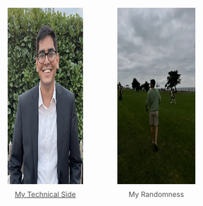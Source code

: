 <style>
        .container {
            display: flex;
            justify-content: center;
            align-items: center;
            margin-top: 20px;
        }
        .image-wrapper {
            margin: 10px;
            text-align: center;
        }
        .image-wrapper img {
            max-width: 75%;
            height: 400px;
            width: 350px;
        }
        .caption {
            margin-top: 10px;
            font-size: 16px;
            color: #555;
        }
</style>
<div class="container">
    <a href="https://ritwickmanatkar.github.io/blog/technical/">
    <div class="image-wrapper">
        <img src="assets/index/technical.png" alt="Technical Side">
        <div class="caption">My Technical Side</div>
    </div>
    </a>
    <div class="image-wrapper">
        <img src="assets/index/casual.JPG" alt="Non-Technical Side">
        <div class="caption">My Randomness</div>
    </div>
</div>